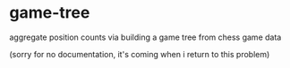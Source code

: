 # game-tree

aggregate position counts via building a game tree from chess game data

(sorry for no documentation, it's coming when i return to this problem)
